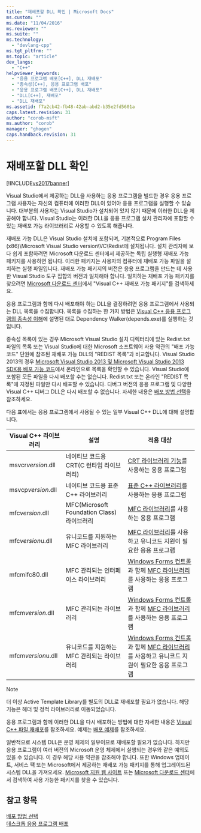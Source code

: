 ```yaml
---
title: "재배포할 DLL 확인 | Microsoft Docs"
ms.custom: ""
ms.date: "11/04/2016"
ms.reviewer: ""
ms.suite: ""
ms.technology: 
  - "devlang-cpp"
ms.tgt_pltfrm: ""
ms.topic: "article"
dev_langs: 
  - "C++"
helpviewer_keywords: 
  - "응용 프로그램 배포[C++], DLL 재배포"
  - "종속성[C++], 응용 프로그램 배포"
  - "응용 프로그램 배포[C++], DLL 재배포"
  - "DLL[C++], 재배포"
  - "DLL 재배포"
ms.assetid: f7a2cb42-fb48-42ab-abd2-b35e2fd5601a
caps.latest.revision: 31
author: "corob-msft"
ms.author: "corob"
manager: "ghogen"
caps.handback.revision: 31
---
```

# 재배포할 DLL 확인
[!INCLUDE[vs2017banner](../assembler/inline/includes/vs2017banner.md)]

Visual Studio에서 제공하는 DLL을 사용하는 응용 프로그램을 빌드한 경우 응용 프로그램 사용자는 자신의 컴퓨터에 이러한 DLL이 있어야 응용 프로그램을 실행할 수 있습니다.  대부분의 사용자는 Visual Studio가 설치되어 있지 않기 때문에 이러한 DLL을 제공해야 합니다.  Visual Studio는 이러한 DLL을 응용 프로그램 설치 관리자에 포함할 수 있는 재배포 가능 라이브러리로 사용할 수 있도록 해줍니다.  
  
 재배포 가능 DLL은 Visual Studio 설치에 포함되며,  기본적으로 Program Files \(x86\)\\Microsoft Visual Studio version\\VC\\Redist에 설치됩니다.  설치 관리자에 보다 쉽게 포함하려면 Microsoft 다운로드 센터에서 제공하는 독립 실행형 재배포 가능 패키지를 사용하면 됩니다.  이러한 패키지는 사용자의 컴퓨터에 재배포 가능 파일을 설치하는 실행 파일입니다.  재배포 가능 패키지의 버전은 응용 프로그램을 만드는 데 사용한 Visual Studio 도구 집합의 버전과 일치해야 합니다.  일치하는 재배포 가능 패키지를 찾으려면 [Microsoft 다운로드 센터](http://go.microsoft.com/fwlink/p/?LinkId=158431)에서 "Visual C\+\+ 재배포 가능 패키지"를 검색하세요.  
  
 응용 프로그램과 함께 다시 배포해야 하는 DLL을 결정하려면 응용 프로그램에서 사용되는 DLL 목록을 수집합니다.  목록을 수집하는 한 가지 방법은 [Visual C\+\+ 응용 프로그램의 종속성 이해](../ide/understanding-the-dependencies-of-a-visual-cpp-application.md)에 설명된 대로 Dependency Walker\(depends.exe\)를 실행하는 것입니다.  
  
 종속성 목록이 있는 경우 Microsoft Visual Studio 설치 디렉터리에 있는 Redist.txt 파일의 목록 또는 Visual Studio에 대한 Microsoft 소프트웨어 사용 약관의 "배포 가능 코드" 단원에 참조된 재배포 가능 DLL의 "REDIST 목록"과 비교합니다.  Visual Studio 2013의 경우 [Microsoft Visual Studio 2013 및 Microsoft Visual Studio 2013 SDK용 배포 가능 코드](http://go.microsoft.com/fwlink/p/?LinkId=313603)에서 온라인으로 목록을 확인할 수 있습니다.  Visual Studio에 포함된 모든 파일을 다시 배포할 수는 없습니다. Redist.txt 또는 온라인 "REDIST 목록"에 지정된 파일만 다시 배포할 수 있습니다. 디버그 버전의 응용 프로그램 및 다양한 Visual C\+\+ 디버그 DLL은 다시 배포할 수 없습니다.  자세한 내용은 [배포 방법 선택](../ide/choosing-a-deployment-method.md)을 참조하세요.  
  
 다음 표에서는 응용 프로그램에서 사용될 수 있는 일부 Visual C\+\+ DLL에 대해 설명합니다.  
  
|Visual C\+\+ 라이브러리|설명|적용 대상|  
|------------------------|--------|-----------|  
|msvcr*version*.dll|네이티브 코드용 CRT\(C 런타임 라이브러리\)|[CRT 라이브러리 기능](../c-runtime-library/crt-library-features.md)를 사용하는 응용 프로그램|  
|msvcp*version*.dll|네이티브 코드용 표준 C\+\+ 라이브러리|[표준 C\+\+ 라이브러리](../standard-library/cpp-standard-library-reference.md)를 사용하는 응용 프로그램|  
|mfc*version*.dll|MFC\(Microsoft Foundation Class\) 라이브러리|[MFC 라이브러리](../mfc/mfc-desktop-applications.md)를 사용하는 응용 프로그램|  
|mfc*version*u.dll|유니코드를 지원하는 MFC 라이브러리|[MFC 라이브러리](../mfc/mfc-desktop-applications.md)를 사용하고 유니코드 지원이 필요한 응용 프로그램|  
|mfcmifc80.dll|MFC 관리되는 인터페이스 라이브러리|[Windows Forms 컨트롤](../Topic/Windows%20Forms%20Controls.md)과 함께 [MFC 라이브러리](../mfc/mfc-desktop-applications.md)를 사용하는 응용 프로그램|  
|mfcm*version*.dll|MFC 관리되는 라이브러리|[Windows Forms 컨트롤](../Topic/Windows%20Forms%20Controls.md)과 함께 [MFC 라이브러리](../mfc/mfc-desktop-applications.md)를 사용하는 응용 프로그램|  
|mfcm*version*u.dll|유니코드를 지원하는 MFC 관리되는 라이브러리|[Windows Forms 컨트롤](../Topic/Windows%20Forms%20Controls.md)과 함께 [MFC 라이브러리](../mfc/mfc-desktop-applications.md)를 사용하고 유니코드 지원이 필요한 응용 프로그램|  
  
> [!NOTE]
>  더 이상 Active Template Library를 별도의 DLL로 재배포할 필요가 없습니다.  해당 기능은 헤더 및 정적 라이브러리로 이동되었습니다.  
  
 응용 프로그램과 함께 이러한 DLL을 다시 배포하는 방법에 대한 자세한 내용은 [Visual C\+\+ 파일 재배포](../ide/redistributing-visual-cpp-files.md)를 참조하세요.  예제는 [배포 예제](../ide/deployment-examples.md)를 참조하세요.  
  
 일반적으로 시스템 DLL은 운영 체제의 일부이므로 재배포할 필요가 없습니다.  하지만 응용 프로그램이 여러 버전의 Microsoft 운영 체제에서 실행되는 경우와 같은 예외도 있을 수 있습니다.  이 경우 해당 사용 약관을 참조해야 합니다.  또한 Windows 업데이트, 서비스 팩 또는 Microsoft에서 제공하는 재배포 가능 패키지를 통해 업그레이드된 시스템 DLL을 가져오세요.  [Microsoft 지원 웹 사이트](http://support.microsoft.com/) 또는 [Microsoft 다운로드 센터](http://go.microsoft.com/fwlink/p/?LinkId=158431)에서 검색하여 사용 가능한 패키지를 찾을 수 있습니다.  
  
## 참고 항목  
 [배포 방법 선택](../ide/choosing-a-deployment-method.md)   
 [데스크톱 응용 프로그램 배포](../ide/deploying-native-desktop-applications-visual-cpp.md)